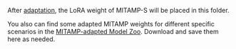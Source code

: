 After [adaptation](../../README.md#41-model-adaptation), the LoRA weight of MITAMP-S will be placed in this folder. 

You also can find some adapted MITAMP weights for different specific scenarios in the [MITAMP-adapted Model Zoo](https://github.com/YutingHe-list/MITAMP/blob/main/document/Model_zoom.md). Download and save them here as needed.
